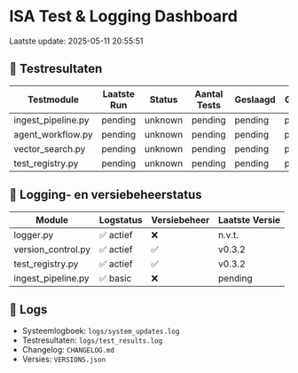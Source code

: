 # ISA Test & Logging Dashboard

Laatste update: 2025-05-11 20:55:51

## 🧪 Testresultaten

| Testmodule                | Laatste Run        | Status   | Aantal Tests | Geslaagd | Gefaald |
|---------------------------|--------------------|----------|--------------|----------|---------|
| ingest_pipeline.py        | pending            | unknown  | pending      | pending  | pending |
| agent_workflow.py         | pending            | unknown  | pending      | pending  | pending |
| vector_search.py          | pending            | unknown  | pending      | pending  | pending |
| test_registry.py          | pending            | unknown  | pending      | pending  | pending |

## 🧾 Logging- en versiebeheerstatus

| Module                  | Logstatus     | Versiebeheer | Laatste Versie |
|-------------------------|---------------|--------------|----------------|
| logger.py               | ✅ actief     | ❌           | n.v.t.         |
| version_control.py      | ✅ actief     | ✅           | v0.3.2         |
| test_registry.py        | ✅ actief     | ✅           | v0.3.2         |
| ingest_pipeline.py      | ✅ basic      | ❌           | pending        |

## 📂 Logs

- Systeemlogboek: `logs/system_updates.log`
- Testresultaten: `logs/test_results.log`
- Changelog: `CHANGELOG.md`
- Versies: `VERSIONS.json`

